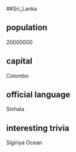 ##Sri_Lanka
## population
20000000

## capital
Colombo
 
## official language
Sinhala

## interesting trivia
Sigiriya
Ocean


